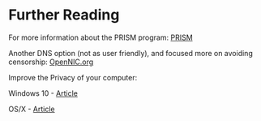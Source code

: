 
# Further Reading

For more information about the PRISM program: [PRISM](https://en.wikipedia.org/wiki/PRISM_(surveillance_program))

Another DNS option (not as user friendly), and focused more on avoiding censorship: [OpenNIC.org](https://openni.org)

Improve the Privacy of your computer:

Windows 10 - [Article](https://spreadprivacy.com/mac-privacy-tips)

OS/X       - [Article](https://spreadprivacy.com/windows-10-privacy-tips)

